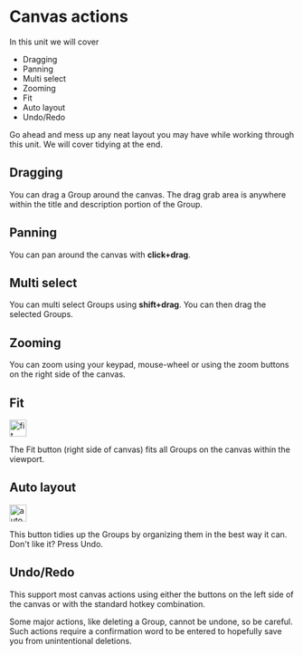 
# Canvas actions
In this unit we will cover

- Dragging
- Panning
- Multi select
- Zooming
- Fit
- Auto layout
- Undo/Redo

Go ahead and mess up any neat layout you may have while working through this unit. We will cover tidying at the end.

## Dragging
You can drag a Group around the canvas. The drag grab area is anywhere within the title and description portion of the Group.

## Panning
You can pan around the canvas with **click+drag**.

## Multi select
You can multi select Groups using **shift+drag**. You can then drag the selected Groups.

## Zooming
You can zoom using your keypad, mouse-wheel or using the zoom buttons on the right side of the canvas.

## Fit
<img src="fit-button.png" alt="fit" width="30px"/>

The Fit button (right side of canvas) fits all Groups on the canvas within the viewport.

## Auto layout
<img src="auto-layout-button.png" alt="auto layout" width="30px"/>

This button tidies up the Groups by organizing them in the best way it can. Don't like it? Press Undo.

## Undo/Redo
This support most canvas actions using either the buttons on the left side of the canvas or with the standard hotkey combination.

Some major actions, like deleting a Group, cannot be undone, so be careful. Such actions require a confirmation word to be entered to hopefully save you from unintentional deletions.

